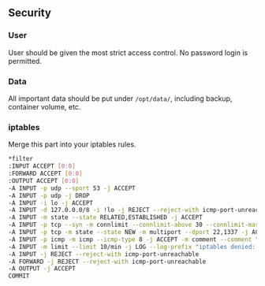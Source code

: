 ## Security

### User
User should be given the most strict access control.
No password login is permitted.

### Data 
All important data should be put under `/opt/data/`, including backup, container volume, etc.


### iptables
Merge this part into your iptables rules.
```sh
*filter
:INPUT ACCEPT [0:0]
:FORWARD ACCEPT [0:0]
:OUTPUT ACCEPT [0:0]
-A INPUT -p udp --sport 53 -j ACCEPT
-A INPUT -p udp -j DROP
-A INPUT -i lo -j ACCEPT
-A INPUT -d 127.0.0.0/8 -i !lo -j REJECT --reject-with icmp-port-unreachable
-A INPUT -m state --state RELATED,ESTABLISHED -j ACCEPT
-A INPUT -p tcp --syn -m connlimit --connlimit-above 30 --connlimit-mask 32 -j REJECT --reject-with tcp-reset -m comment --comment "Limit 30 conns for each IP"
-A INPUT -p tcp -m state --state NEW -m multiport --dport 22,1337 -j ACCEPT -m comment --comment "Allow known services access"
-A INPUT -p icmp -m icmp --icmp-type 8 -j ACCEPT -m comment --comment "Allow Ping"
-A INPUT -m limit --limit 10/min -j LOG --log-prefix "iptables denied: " --log-level 7 -m comment --comment "Log deny pkts"
-A INPUT -j REJECT --reject-with icmp-port-unreachable
-A FORWARD -j REJECT --reject-with icmp-port-unreachable
-A OUTPUT -j ACCEPT
COMMIT

```
